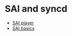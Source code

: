 # SAI and syncd
* [SAI player](https://github.com/sonic-net/SONiC/wiki/How-to-Use-SAI-Player)
* [SAI basics](https://github.com/lolyu/aoi/blob/master/sonic/sonic-sairedis/sai_basics.md)
